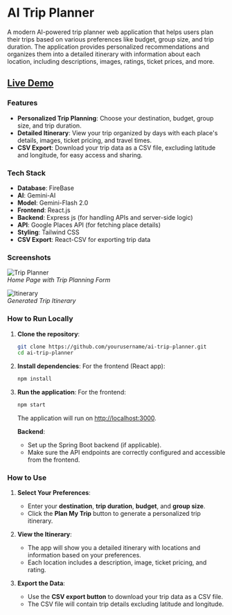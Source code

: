 # AI Trip Planner

A modern AI-powered trip planner web application that helps users plan their trips based on various preferences like budget, group size, and trip duration. The application provides personalized recommendations and organizes them into a detailed itinerary with information about each location, including descriptions, images, ratings, ticket prices, and more.

## [Live Demo](https://manyam-ai-planner.netlify.app/)

### Features

- **Personalized Trip Planning**: Choose your destination, budget, group size, and trip duration.
- **Detailed Itinerary**: View your trip organized by days with each place's details, images, ticket pricing, and travel times.
- **CSV Export**: Download your trip data as a CSV file, excluding latitude and longitude, for easy access and sharing.

### Tech Stack

- **Database**: FireBase
- **AI**: Gemini-AI
- **Model**: Gemini-Flash 2.0
- **Frontend**: React.js
- **Backend**: Express js (for handling APIs and server-side logic)
- **API**: Google Places API (for fetching place details)
- **Styling**: Tailwind CSS
- **CSV Export**: React-CSV for exporting trip data

### Screenshots

![Trip Planner](./assets/screenshots/landing.png)  
*Home Page with Trip Planning Form*

![Itinerary](./assets/screenshots/itinerary.png)  
*Generated Trip Itinerary*

### How to Run Locally

1. **Clone the repository**:
    ```bash
    git clone https://github.com/yourusername/ai-trip-planner.git
    cd ai-trip-planner
    ```

2. **Install dependencies**:
    For the frontend (React app):
    ```bash
    npm install
    ```

3. **Run the application**:
    For the frontend:
    ```bash
    npm start
    ```
    The application will run on [http://localhost:3000](http://localhost:3000).

    **Backend**:
    - Set up the Spring Boot backend (if applicable).
    - Make sure the API endpoints are correctly configured and accessible from the frontend.

### How to Use

1. **Select Your Preferences**:
    - Enter your **destination**, **trip duration**, **budget**, and **group size**.
    - Click the **Plan My Trip** button to generate a personalized trip itinerary.

2. **View the Itinerary**:
    - The app will show you a detailed itinerary with locations and information based on your preferences.
    - Each location includes a description, image, ticket pricing, and rating.

3. **Export the Data**:
    - Use the **CSV export button** to download your trip data as a CSV file.
    - The CSV file will contain trip details excluding latitude and longitude.

